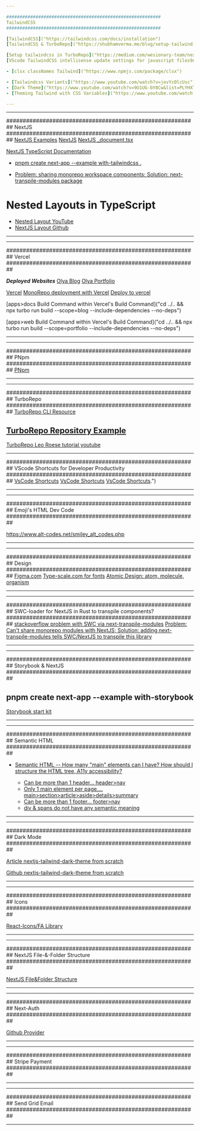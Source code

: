 ```yaml
---

##########################################################
TailwindCSS
##########################################################

[TailwindCSS]("https://tailwindcss.com/docs/installation")
[TailwindCSS & TurboRepo]("https://shubhamverma.me/blog/setup-tailwind-css-with-turborepo")

[Setup tailwindcss in TurboRepo]("https://medium.com/wesionary-team/next-js-in-turborepo-with-chakra-ui-tailwindcss-6671e6cf730d")
[VScode TailwindCSS intellisense update settings for javascript files9ol.]("https://dev.to/papaponmx/how-to-enable-tailwind-intellisense-on-tsx-files-230b")

- [clsx classNames Tailwind]("https://www.npmjs.com/package/clsx")

- [Tailwindcss Variants]("https://www.youtube.com/watch?v=jevYcOlcUsc")
- [Dark Theme]("https://www.youtube.com/watch?v=9U1UG-bY8Cw&list=PLYHXTr4kGJjG0_h7lZa3jM4l9syvPbf_4&index=9")
- [Theming Tailwind with CSS Variables]("https://www.youtube.com/watch?v=MAtaT8BZEAo")

---
```


---

##########################################################
NextJS
##########################################################
[NextJS Examples]("https://nextjs.org/examples")
[NextJS]("https://nextjs.org/docs/getting-started")
[NextJS \_document.tsx]("https://nextjs.org/docs/advanced-features/custom-document")

[NextJS TypeScript Documentation]("https://nextjs.org/docs/basic-features/typescript#custom-app")

- [pnpm create next-app --example with-tailwindcss .]("https://github.com/vercel/next.js/tree/canary/examples/with-tailwindcss")

- [Problem: sharing monorepo workspace components; Solution: next-transpile-modules package]("https://dailydevsblog.com/troubleshoot/resolved-turborepo-library-consuming-another-library-you-may-need-an-appropriate-loader-to-handle-this-file-type-189221/")

# Nested Layouts in TypeScript

- [Nested Layout YouTube]("https://www.youtube.com/watch?v=WOeLxL2DF3E")
- [NextJS Layout Github]("https://github.com/brookslybrand/next-nested-layouts")

---

---

##########################################################
Vercel
##########################################################

**_Deployed Websites_**
[Olya Blog]("https://olya-blog.vercel.app/")
[Olya Portfolio]("https://olya-portfolio.vercel.app/")

[Vercel]("https://vercel.com/docs/concepts/monorepos/turborepo")
[MonoRepo deployment with Vercel]("https://vercel.com/blog/monorepos")
[Deploy to vercel]("https://www.youtube.com/watch?v=_sB2E1XnzOY")

[apps>docs Build Command within Vercel's Build Command]("cd ../.. && npx turbo run build --scope=blog --include-dependencies --no-deps")

[apps>web Build Command within Vercel's Build Command]("cd ../.. && npx turbo run build --scope=portfolio --include-dependencies --no-deps")

---

---

##########################################################
PNpm
##########################################################
[PNpm]("https://pnpm.io/workspaces")

---

---

##########################################################
TurboRepo
##########################################################
[TurboRepo CLI Resource]("https://turborepo.org/docs/reference/command-line-reference")

## [TurboRepo Repository Example]("https://github.com/mnismt/turborepo-pnpm-example/blob/main/package.json")

[TurboRepo Leo Roese tutorial youtube]("https://www.youtube.com/watch?v=YQLw5kJ1yrQ")

---

##########################################################
VScode Shortcuts for Developer Productivity
##########################################################
[VsCode Shortcuts]("https://code.visualstudio.com/docs/editor/codebasics#:~:text=VS%20Code%20supports%20multiple%20cursors,insert%20cursors%20below%20or%20above.")
[VsCode Shortcuts]("https://owenconti.com/posts/5-keyboard-shortcuts-to-navigate-your-code-faster")
[VsCode Shortcuts]("https://blog.logrocket.com/learn-these-keyboard-shortcuts-to-become-a-vs-code-ninja/#:~:text=You%20can%20switch%20between%20views,page%20up%20%2F%20page%20down%20).")

---

---

##########################################################
Emoji's HTML Dev Code
##########################################################

https://www.alt-codes.net/smiley_alt_codes.php

---

---

##########################################################
Design
##########################################################
[Figma.com]("https://www.figma.com/")
[Type-scale.com for fonts]("https://type-scale.com/")
[Atomic Design: atom, molecule, organism]("")

---

---

##########################################################
SWC-loader for NextJS in Rust to transpile components?
##########################################################
[stackoverflow problem with SWC via next-transpile-modules]("https://stackoverflow.com/questions/70635365/how-to-transpile-node-modules-with-turborepo-and-swc")
[Problem: Can't share monorepo modules with NextJS; Solution: adding next-transpile-modules tells SWC/NextJS to transpile this library]("https://dailydevsblog.com/troubleshoot/resolved-turborepo-library-consuming-another-library-you-may-need-an-appropriate-loader-to-handle-this-file-type-189221/")

---

---

##########################################################
Storybook & NextJS
##########################################################

## pnpm create next-app --example with-storybook

[Storybook start kit]("https://github.com/vercel/next.js/tree/canary/examples/with-storybook-styled-jsx-scss")

---

---

##########################################################
Semantic HTML
##########################################################

- [Semantic HTML -- How many "main" elements can I have? How should I structure the HTML tree, A11y accessibility?]("https://www.youtube.com/watch?v=ZThq93Yuwd0")

  - [Can be more than 1 header... header>nav]("")
  - [Only 1 main element per page.... main>section>article>aside>details>summary]("https://www.youtube.com/watch?v=kGW8Al_cga4")
  - [Can be more than 1 footer... footer>nav]("")
  - [div & spans do not have any semantic meaning]("")

---

---

##########################################################
Dark Mode
##########################################################

[Article nextjs-tailwind-dark-theme from scratch]("https://javascript.plainenglish.io/how-to-implement-dark-light-themes-in-a-next-js-app-using-context-hook-tailwindcss-336558dd4579")

[Github nextjs-tailwind-dark-theme from scratch]("https://github.com/joshjacobbaker/nextjs-tailwind-dark-theme")

---

---

##########################################################
Icons
##########################################################

[React-Icons/FA Library]("https://react-icons.github.io/react-icons/search?q=sun")

---

---

##########################################################
NextJS File-&-Folder Structure
##########################################################

[NextJS File&Folder Structure]("https://blog.dennisokeeffe.com/blog/2021-12-06-nextjs-enterprise-project-structure")

---

---

##########################################################
Next-Auth
##########################################################

[Github Provider]("")

---

---

##########################################################
Stripe Payment
##########################################################

---

---

##########################################################
Send Grid Email
##########################################################

---
